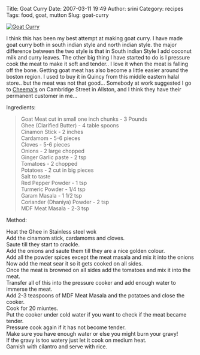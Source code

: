 Title: Goat Curry
Date: 2007-03-11 19:49
Author: srini
Category: recipes
Tags: food, goat, mutton
Slug: goat-curry


[![Goat Curry]({filename}/wp-content/uploads/2007/03/Goat-Curry1.jpg "Goat Curry")]({filename}/wp-content/uploads/2009/11/Goat-Curry1.jpg)


I think this has been my best attempt
at making goat curry. I have made goat curry both in south indian style
and north indian style. the major difference between the two style is
that in South indian Style I add coconut milk and curry leaves. The
other big thing I have started to do is I pressure cook the meat to make
it soft and tender.. I love it when the meat is falling off the bone.
Getting goat meat has also become a little easier around the boston
region. I used to buy it in Quincy from this middle eastern halal
store.. but the meat was not that good... Somebody at work suggested I
go to
[Cheema's](http://www.wcities.com/en/record/240,67569/34/record.html) on
Cambridge Street in Allston, and I think they have their permanent
customer in me...

Ingredients:

>  Goat Meat cut in small one inch chunks - 3 Pounds  
>  Ghee (Clarified Butter) - 4 table spoons  
>  Cinamon Stick - 2 inches  
>  Cardamom - 5-6 pieces  
>  Cloves - 5-6 pieces  
>  Onions - 2 large chopped  
>  Ginger Garlic paste - 2 tsp  
>  Tomatoes - 2 chopped  
>  Potatoes - 2 cut in big pieces  
>  Salt to taste  
>  Red Pepper Powder - 1 tsp  
>  Turmeric Powder - 1/4 tsp  
>  Garam Masala - 1 1/2 tsp  
>  Coriander (Dhaniya) Powder - 2 tsp  
>  MDF Meat Masala - 2-3 tsp

Method:

Heat the Ghee in Stainless steel wok  
Add the cinamom stick, cardamoms and cloves.  
Saute till they start to crackle.  
Add the onions and saute them till they are a nice golden colour.  
Add all the powder spices except the meat masala and mix it into the
onions  
Now add the meat sear it so it gets cooked on all sides.  
Once the meat is browned on all sides add the tomatoes and mix it into
the meat.  
Transfer all of this into the pressure cooker and add enough water to
immerse the meat.  
Add 2-3 teaspoons of MDF Meat Masala and the potatoes and close the
cooker.  
Cook for 20 miuntes.  
Put the cooker under cold water if you want to check if the meat became
tender.  
Pressure cook again if it has not become tender.  
Make sure you have enough water or else you might burn your gravy!  
If the gravy is too watery just let it cook on medium heat.  
Garnish with cilantro and serve with rice.

